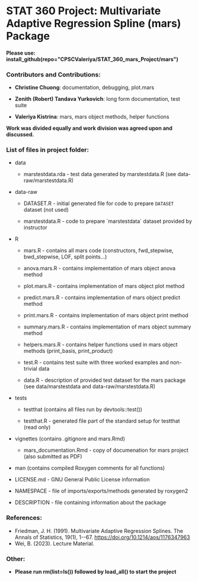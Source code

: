 # STAT 360 Project: Multivariate Adaptive Regression Spline (mars) Package

#### Please use: install_github(repo="CPSCValeriya/STAT_360_mars_Project/mars")

### Contributors and Contributions:

-   **Christine Chuong**: documentation, debugging, plot.mars

-   **Zenith (Robert) Tandava Yurkovich**: long form documentation, test suite

-   **Valeriya Kistrina**: mars, mars object methods, helper functions

**Work was divided equally and work division was agreed upon and discussed.**

### List of files in project folder:

-   data

    -   marstestdata.rda - test data generated by marstestdata.R (see data-raw/marstestdata.R)

-   data-raw

    -   DATASET.R - initial generated file for code to prepare `DATASET` dataset (not used)

    -   marstestdata.R - code to prepare \`marstestdata\` dataset provided by instructor

-   R

    -   mars.R - contains all mars code (constructors, fwd_stepwise, bwd_stepwise, LOF, split points...)

    -   anova.mars.R - contains implementation of mars object anova method

    -   plot.mars.R - contains implementation of mars object plot method

    -   predict.mars.R - contains implementation of mars object predict method

    -   print.mars.R - contains implementation of mars object print method

    -   summary.mars.R - contains implementation of mars object summary method

    -   helpers.mars.R - contains helper functions used in mars object methods (print_basis, print_product)

    -   test.R - contains test suite with three worked examples and non-trivial data

    -   data.R - description of provided test dataset for the mars package (see data/marstestdata and data-raw/marstestdata.R)

-   tests

    -   testthat (contains all files run by devtools::test())

    -   testthat.R - generated file part of the standard setup for testthat (read only)

-   vignettes (contains .gitignore and mars.Rmd)

    -   mars_documentation.Rmd - copy of documenation for mars project (also submitted as PDF)

-   man (contains compiled Roxygen comments for all functions)

-   LICENSE.md - GNU General Public License information

-   NAMESPACE - file of imports/exports/methods generated by roxygen2

-   DESCRIPTION - file containing information about the package

### References:

-   Friedman, J. H. (1991). Multivariate Adaptive Regression Splines. The Annals of Statistics, 19(1), 1--67. <https://doi.org/10.1214/aos/1176347963>
-   Wei, B. (2023). Lecture Material.

### Other:

-   **Please run rm(list=ls()) followed by load_all() to start the project**
